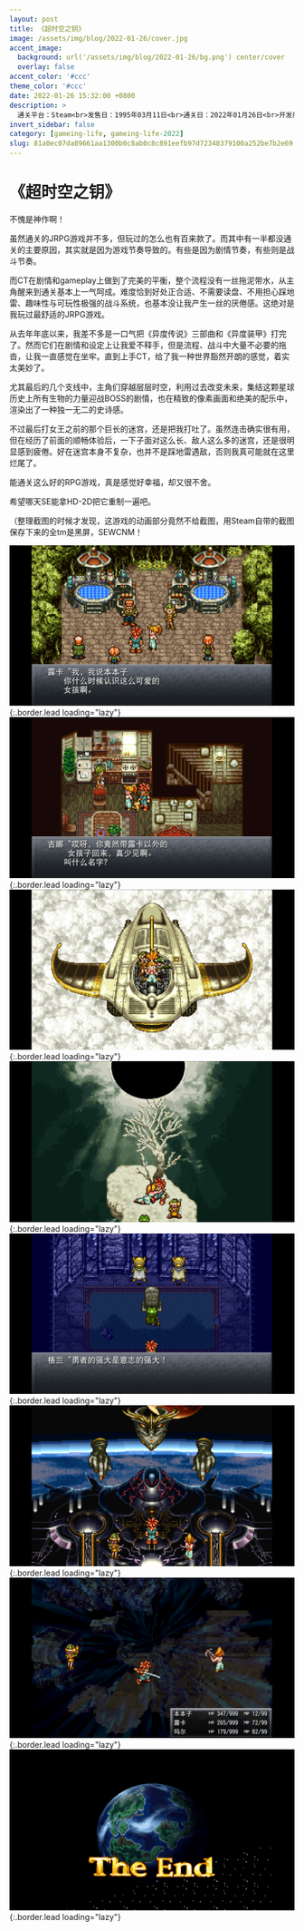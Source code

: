 ```yaml
---
layout: post
title: 《超时空之钥》
image: /assets/img/blog/2022-01-26/cover.jpg
accent_image: 
  background: url('/assets/img/blog/2022-01-26/bg.png') center/cover
  overlay: false
accent_color: '#ccc'
theme_color: '#ccc'
date: 2022-01-26 15:32:00 +0800
description: >
  通关平台：Steam<br>发售日：1995年03月11日<br>通关日：2022年01月26日<br>开发商：Square<br>发行商：Square
invert_sidebar: false
category: [gameing-life, gameing-life-2022]
slug: 81a0ec07da89661aa1300b0c8ab0c8c891eefb97d72348379100a252be7b2e69
---
```


# 《超时空之钥》

不愧是神作啊！

虽然通关的JRPG游戏并不多，但玩过的怎么也有百来款了。而其中有一半都没通关的主要原因，其实就是因为游戏节奏导致的。有些是因为剧情节奏，有些则是战斗节奏。

而CT在剧情和gameplay上做到了完美的平衡，整个流程没有一丝拖泥带水，从主角醒来到通关基本上一气呵成。难度恰到好处正合适、不需要读盘、不用担心踩地雷、趣味性与可玩性极强的战斗系统，也基本没让我产生一丝的厌倦感。这绝对是我玩过最舒适的JRPG游戏。

从去年年底以来，我差不多是一口气把《异度传说》三部曲和《异度装甲》打完了。然而它们在剧情和设定上让我爱不释手，但是流程、战斗中大量不必要的拖沓，让我一直感觉在坐牢。直到上手CT，给了我一种世界豁然开朗的感觉，着实太美妙了。

尤其最后的几个支线中，主角们穿越层层时空，利用过去改变未来，集结这颗星球历史上所有生物的力量迎战BOSS的剧情，也在精致的像素画面和绝美的配乐中，渲染出了一种独一无二的史诗感。

不过最后打女王之前的那个巨长的迷宫，还是把我打吐了。虽然连击确实很有用，但在经历了前面的顺畅体验后，一下子面对这么长、敌人这么多的迷宫，还是很明显感到疲倦。好在迷宫本身不复杂，也并不是踩地雷遇敌，否则我真可能就在这里烂尾了。

能通关这么好的RPG游戏，真是感觉好幸福，却又很不舍。

希望哪天SE能拿HD-2D把它重制一遍吧。

（整理截图的时候才发现，这游戏的动画部分竟然不给截图，用Steam自带的截图保存下来的全tm是黑屏，SEWCNM！

![](/assets/img/blog/2022-01-26/1.png){:.border.lead loading="lazy"}
![](/assets/img/blog/2022-01-26/2.png){:.border.lead loading="lazy"}
![](/assets/img/blog/2022-01-26/3.png){:.border.lead loading="lazy"}
![](/assets/img/blog/2022-01-26/4.png){:.border.lead loading="lazy"}
![](/assets/img/blog/2022-01-26/5.png){:.border.lead loading="lazy"}
![](/assets/img/blog/2022-01-26/6.png){:.border.lead loading="lazy"}
![](/assets/img/blog/2022-01-26/7.png){:.border.lead loading="lazy"}
![](/assets/img/blog/2022-01-26/8.png){:.border.lead loading="lazy"}

